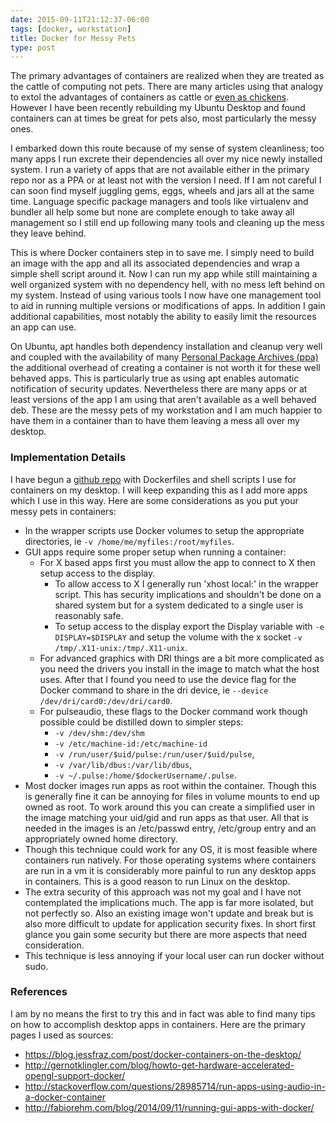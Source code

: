 ```yaml
---
date: 2015-09-11T21:12:37-06:00
tags: [docker, workstation]
title: Docker for Messy Pets
type: post
---
```


The primary advantages of containers are realized when they are treated as the cattle of computing not pets. There are many
articles using that analogy to extol the advantages of containers as cattle or
[even as chickens](http://thenewstack.io/pets-and-cattle-symbolize-servers-so-what-does-that-make-containers-chickens/).
However I have been recently rebuilding my Ubuntu Desktop and found containers can at times be great for pets also, most particularly the messy ones.
<!--more-->

I embarked down this route because of my sense of system cleanliness; too many apps I run excrete their dependencies all over my nice newly
installed system. I run a variety of apps that are not available either in the primary repo nor as a PPA or at least not with the version I need. If
I am not careful I can soon find myself juggling gems, eggs, wheels and jars all at the same time. Language specific package managers and tools like
virtualenv and bundler all help some but none are complete enough to take away all management so I still end up following many tools and cleaning
up the mess they leave behind.

This is where Docker containers step in to save me. I simply need to build an image with the app and all its associated dependencies and wrap a
simple shell script around it. Now I can run my app while still maintaining a well organized system with no dependency hell, with no mess left behind
on my system. Instead of using various tools I now have one management tool to aid in running multiple versions or modifications of apps. In addition
I gain additional capabilities, most notably the ability to easily limit the resources an app can use.

On Ubuntu, apt handles both dependency installation and cleanup very well and coupled with the availability of many
[Personal Package Archives (ppa)](https://help.launchpad.net/Packaging/PPA) the additional overhead of creating a container is not
worth it for these well behaved apps. This is particularly true as using apt enables automatic notification of security updates.
Nevertheless there are many apps or at least versions of the app I am using that aren't available as a well behaved deb. These are the messy pets of
my workstation and I am much happier to have them in a container than to have them leaving a mess all over my desktop.

### Implementation Details

I have begun a [github repo](https://github.com/tkuhlman/containers) with Dockerfiles and shell scripts I use for containers on my desktop. I will keep
expanding this as I add more apps which I use in this way. Here are some considerations as you put your messy pets in containers:

- In the wrapper scripts use Docker volumes to setup the appropriate directories, ie `-v /home/me/myfiles:/root/myfiles`.
- GUI apps require some proper setup when running a container:
  - For X based apps first you must allow the app to connect to X then setup access to the display.
    - To allow access to X I generally run 'xhost local:' in the wrapper script. This has security
      implications and shouldn't be done on a shared system but for a system dedicated to a single user is reasonably safe.
    - To setup access to the display export the Display variable with `-e DISPLAY=$DISPLAY` and setup the volume with the x socket
      `-v /tmp/.X11-unix:/tmp/.X11-unix`.
  - For advanced graphics with DRI things are a bit more complicated as you need the drivers you install in the image to match what the host uses.
    After that I found you need to use the device flag for the Docker command to share in the dri device, ie `--device /dev/dri/card0:/dev/dri/card0`.
  - For pulseaudio, these flags to the Docker command work though possible could be distilled down to simpler steps:
      - `-v /dev/shm:/dev/shm`
      - `-v /etc/machine-id:/etc/machine-id`
      - `-v /run/user/$uid/pulse:/run/user/$uid/pulse`,
      - `-v /var/lib/dbus:/var/lib/dbus`,
      - `-v ~/.pulse:/home/$dockerUsername/.pulse`.
- Most docker images run apps as root within the container. Though this is generally fine it can be annoying for files in volume mounts to end up owned
  as root. To work around this you can create a simplified user in the image matching your uid/gid and run apps as that user. All that is needed in
  the images is an /etc/passwd entry, /etc/group entry and an appropriately owned home directory.
- Though this technique could work for any OS, it is most feasible where containers run natively. For those operating systems where containers are run in
a vm it is considerably more painful to run any desktop apps in containers. This is a good reason to run Linux on the desktop.
- The extra security of this approach was not my goal and I have not contemplated the implications much.
The app is far more isolated, but not perfectly so. Also an existing image
won't update and break but is also more difficult to update for application security fixes. In short first glance you gain some security but there
are more aspects that need consideration.
- This technique is less annoying if your local user can run docker without sudo.

### References

I am by no means the first to try this and in fact was able to find many tips on how to accomplish desktop apps in containers. Here are the primary pages
I used as sources:

- https://blog.jessfraz.com/post/docker-containers-on-the-desktop/
- http://gernotklingler.com/blog/howto-get-hardware-accelerated-opengl-support-docker/
- http://stackoverflow.com/questions/28985714/run-apps-using-audio-in-a-docker-container
- http://fabiorehm.com/blog/2014/09/11/running-gui-apps-with-docker/
